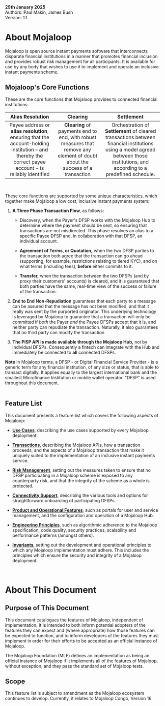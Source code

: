 **29th January 2025**\
Authors: Paul Makin, James Bush\
Version: 1.1

# About Mojaloop 

Mojaloop is open source instant payments software that interconnects
disparate financial institutions in a manner that promotes financial
inclusion and provides robust risk management for all participants. It
is available for use by any body that wishes to use it to implement and
operate an inclusive instant payments scheme.

## Mojaloop's Core Functions

These are the core functions that Mojaloop provides to connected
financial institutions:

  |Alias Resolution|Clearing|Settlement|
|:--------------:|:--------------:|:--------------:|
|Payee address or **alias resolution**, ensuring that the account-holding institution – and thereby the correct payee account - is reliably identified|**Clearing** of payments end to end, with robust measures that remove any element of doubt about the success of a transaction|Orchestration of **Settlement** of cleared transactions between financial institutions using a model agreed between those institutions, and according to a predefined schedule.|

&nbsp;

These core functions are supported by some [unique characteristics](./transactions.md#Unique-Transaction-Characteristics), which
together make Mojaloop a low cost, inclusive instant payments system:

1.  **A Three Phase Transaction Flow**, as follows:
	+  Discovery, when the Payer's DFSP works with the Mojaloop Hub to determine where the payment should be sent, so ensuring that transactions are not misdirected. This phase resolves an alias to a specific Payee DFSP and, in collaboration with that DFSP, an individual account.

	 + **Agreement of Terms, or Quotation,** when the two DFSP parties to the transaction both agree that the transaction can go ahead (supporting, for example, restrictions relating to tiered KYC), and on what terms (including fees), **before** either commits to it.

	+  **Transfer,** when the transaction between the two DFSPs (and by proxy their customers' accounts) is cleared, and it is guaranteed that both parties have the same, real-time view of the success or failure of the transaction.
&nbsp;

2.  **End to End Non-Repudiation** guarantees that each party to a message can be assured that the message has not been modified, and that it really was sent by the purported originator. This underlying technology is leveraged by Mojaloop to guarantee that a transaction will only be committed if *both* the Payer *and* the Payee DFSPs accept that it is, and neither party can repudiate the transaction. Naturally, it also guarantees that no third party can modify the transaction.
3.  **The PISP API is made available through the Mojaloop Hub,** not by individual DFSPs. Consequently a fintech can integrate with the Hub and immediately be connected to **all** connected DFSPs. 

**Note** In Mojaloop terms, a DFSP - or Digital Financial Service Provider - is a generic term for any financial institution, of any size or status, that is able to transact digitally. It applies equally to the largest international bank and the smallest Microfinance Institution or mobile wallet operator. "DFSP" is used throughout this document.   
&nbsp;
## Feature List

This document presents a feature list which covers the following aspects
of Mojaloop:

-   [**Use Cases**](./use-cases.md), describing the use cases supported by every Mojaloop deployment.
-   [**Transactions**](./transaction.md), describing the Mojaloop APIs, how
    a transaction proceeds, and the aspects of a Mojaloop
    transaction that make it uniquely suited to the implementation of an
    inclusive instant payments service.

-   [**Risk Management**](./risk.md), setting out the measures taken to ensure that
    no DFSP participating in a Mojaloop scheme is exposed to any
    counterparty risk, and that the integrity of the scheme as a whole
    is protected.

-  [**Connectivity Support**](./connectivity.md), describing the various tools and options for straightforward onboarding of participating DFSPs.
-   [**Product and Operational Features**](./product.md), such as portals for user and
    service management, and the configuration and operation of a
    Mojaloop Hub.

-   [**Engineering Principles**](./engineering.md), such as algorithmic adherence to the
    Mojaloop specification, code quality, security practices,
    scalability and performance patterns (amongst others).

-   [**Invariants**](./invariants.md), setting out the development and operational
    principles to which any Mojaloop implementation must adhere. This
    includes the principles which ensure the security and integrity of a
    Mojaloop deployment.

&nbsp;

# About This Document

## Purpose of This Document

This document catalogues the features of Mojaloop, independent of
implementation. It is intended to both inform potential adopters of the
features they can expect and (where appropriate) how those features can
be expected to function, and to inform developers of the features they
must implement in order for their efforts to be accepted as an official
instance of Mojaloop.

The Mojaloop Foundation (MLF) defines an implementation as being an
official instance of Mojaloop if it implements all of the features of
Mojaloop, without exception, and they pass the standard set of Mojaloop
tests.

## Scope

This feature list is subject to amendment as the Mojaloop ecosystem
continues to develop. Currently, it relates to Mojaloop Congo, Version 16.

